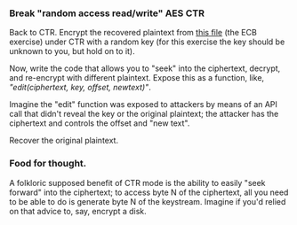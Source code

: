 ### Break "random access read/write" AES CTR

Back to CTR. Encrypt the recovered plaintext from [this
file](/static/challenge-data/25.txt) (the ECB exercise) under CTR with a
random key (for this exercise the key should be unknown to you, but hold on to
it).

Now, write the code that allows you to "seek" into the ciphertext, decrypt,
and re-encrypt with different plaintext. Expose this as a function, like,
_"edit(ciphertext, key, offset, newtext)"_.

Imagine the "edit" function was exposed to attackers by means of an API call
that didn't reveal the key or the original plaintext; the attacker has the
ciphertext and controls the offset and "new text".

Recover the original plaintext.

### Food for thought.

A folkloric supposed benefit of CTR mode is the ability to easily "seek
forward" into the ciphertext; to access byte N of the ciphertext, all you need
to be able to do is generate byte N of the keystream. Imagine if you'd relied
on that advice to, say, encrypt a disk.
